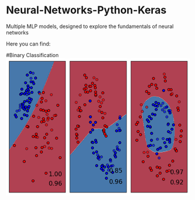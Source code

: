 # Neural-Networks-Python-Keras
Multiple MLP models, designed to explore the fundamentals of neural networks

Here you can find:

#Binary Classification
![BinaryClass](results.png)
